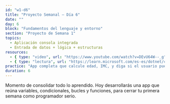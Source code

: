 ```yaml
---
id: "w1-d6"
title: "Proyecto Semanal – Día 6"
date: ""
day: 6
block: "Fundamentos del lenguaje y entorno"
section: "Proyecto de Semana 1"
topics:
  - Aplicación consola integrada
  - Entrada de datos + lógica + estructuras
resources:
  - { type: "video", url: "https://www.youtube.com/watch?v=DEvU64W--_g" }
  - { type: "lectura", url: "https://learn.microsoft.com/es-es/dotnet/csharp/fundamentals/program-structure/" }
practice: "App completa que calcule edad, IMC, y diga si el usuario puede conducir (mayor de edad)."
duration: 6
---
```


Momento de consolidar todo lo aprendido. Hoy desarrollarás una app que reúna variables, condicionales, bucles y funciones, para cerrar tu primera semana como programador serio.
